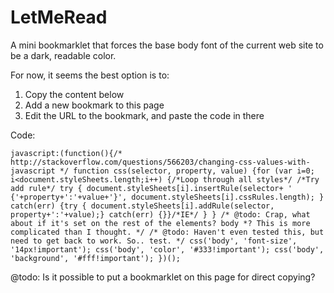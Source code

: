 LetMeRead
===========

A mini bookmarklet that forces the base body font of the current web site to be a dark, readable color.

For now, it seems the best option is to:

   1.  Copy the content below
   2.  Add a new bookmark to this page
   3.  Edit the URL to the bookmark, and paste the code in there

Code:

	javascript:(function(){/* http://stackoverflow.com/questions/566203/changing-css-values-with-javascript */ function css(selector, property, value) {for (var i=0; i<document.styleSheets.length;i++) {/*Loop through all styles*/ /*Try add rule*/ try { document.styleSheets[i].insertRule(selector+ ' {'+property+':'+value+'}', document.styleSheets[i].cssRules.length); } catch(err) {try { document.styleSheets[i].addRule(selector, property+':'+value);} catch(err) {}}/*IE*/ } } /* @todo: Crap, what about if it's set on the rest of the elements? body *? This is more complicated than I thought. */ /* @todo: Haven't even tested this, but need to get back to work. So.. test. */ css('body', 'font-size', '14px!important'); css('body', 'color', '#333!important'); css('body', 'background', '#fff!important'); })();

@todo: Is it possible to put a bookmarklet on this page for direct copying?